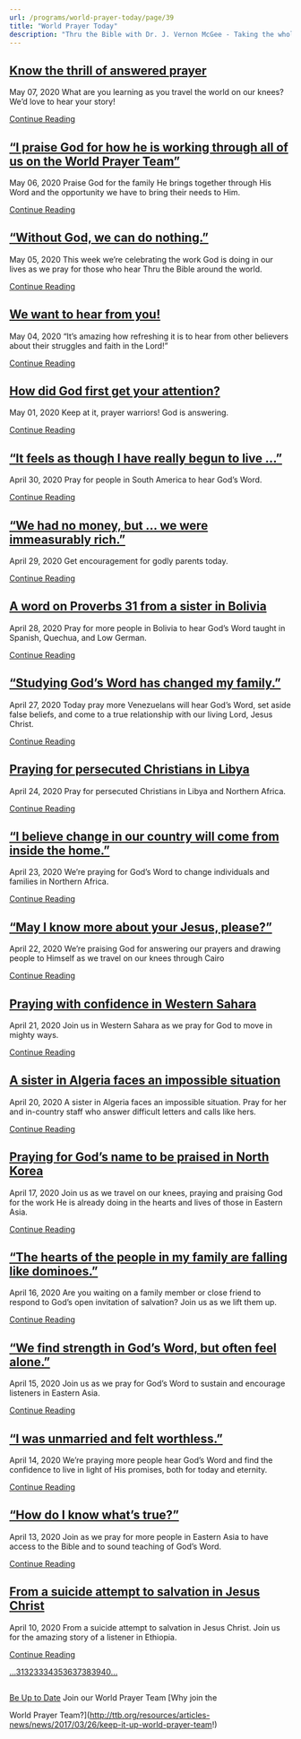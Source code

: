 ```yaml
---
url: /programs/world-prayer-today/page/39
title: "World Prayer Today"
description: "Thru the Bible with Dr. J. Vernon McGee - Taking the whole Word to the whole world"
---
```







## [Know the thrill of answered prayer](../world-prayer-today/2020/05/07/know-the-thrill-of-answered-prayer)


May 07, 2020
What are you learning as you travel the world on our knees? We’d love to hear your story! 


[Continue Reading](../world-prayer-today/2020/05/07/know-the-thrill-of-answered-prayer)




## [“I praise God for how he is working through all of us on the World Prayer Team”](../world-prayer-today/2020/05/06/i-praise-god-for-how-he-is-working-through-all-of-us-on-the-world-prayer-team)


May 06, 2020
Praise God for the family He brings together through His Word and the opportunity we have to bring their needs to Him.


[Continue Reading](../world-prayer-today/2020/05/06/i-praise-god-for-how-he-is-working-through-all-of-us-on-the-world-prayer-team)




## [“Without God, we can do nothing.”](../world-prayer-today/2020/05/05/without-god-we-can-do-nothing-)


May 05, 2020
This week we’re celebrating the work God is doing in our lives as we pray for those who hear Thru the Bible around the world. 


[Continue Reading](../world-prayer-today/2020/05/05/without-god-we-can-do-nothing-)




## [We want to hear from you!](../world-prayer-today/2020/05/04/we-want-to-hear-from-you!)


May 04, 2020
“It’s amazing how refreshing it is to hear from other believers about their struggles and faith in the Lord!”


[Continue Reading](../world-prayer-today/2020/05/04/we-want-to-hear-from-you!)




## [How did God first get your attention?](../world-prayer-today/2020/05/01/how-did-god-first-get-your-attention)


May 01, 2020
Keep at it, prayer warriors! God is answering. 


[Continue Reading](../world-prayer-today/2020/05/01/how-did-god-first-get-your-attention)




## [“It feels as though I have really begun to live …”](../world-prayer-today/2020/04/30/it-feels-as-though-i-have-really-begun-to-live)


April 30, 2020
Pray for people in South America to hear God’s Word.


[Continue Reading](../world-prayer-today/2020/04/30/it-feels-as-though-i-have-really-begun-to-live)




## [“We had no money, but … we were immeasurably rich.”](../world-prayer-today/2020/04/29/we-had-no-money-but-we-were-immeasurably-rich-)


April 29, 2020
Get encouragement for godly parents today.


[Continue Reading](../world-prayer-today/2020/04/29/we-had-no-money-but-we-were-immeasurably-rich-)




## [A word on Proverbs 31 from a sister in Bolivia](../world-prayer-today/2020/04/28/a-word-on-proverbs-31-from-a-sister-in-bolivia)


April 28, 2020
Pray for more people in Bolivia to hear God’s Word taught in Spanish, Quechua, and Low German. 


[Continue Reading](../world-prayer-today/2020/04/28/a-word-on-proverbs-31-from-a-sister-in-bolivia)




## [“Studying God’s Word has changed my family.”](../world-prayer-today/2020/04/27/studying-god-s-word-has-changed-my-family-)


April 27, 2020
Today pray more Venezuelans will hear God’s Word, set aside false beliefs, and come to a true relationship with our living Lord, Jesus Christ. 


[Continue Reading](../world-prayer-today/2020/04/27/studying-god-s-word-has-changed-my-family-)




## [Praying for persecuted Christians in Libya](../world-prayer-today/2020/04/24/praying-for-persecuted-christians-in-libya)


April 24, 2020
Pray for persecuted Christians in Libya and Northern Africa.


[Continue Reading](../world-prayer-today/2020/04/24/praying-for-persecuted-christians-in-libya)




## [“I believe change in our country will come from inside the home.”](../world-prayer-today/2020/04/23/i-believe-change-in-our-country-will-come-from-inside-the-home-)


April 23, 2020
We’re praying for God’s Word to change individuals and families in Northern Africa. 


[Continue Reading](../world-prayer-today/2020/04/23/i-believe-change-in-our-country-will-come-from-inside-the-home-)




## [“May I know more about your Jesus, please?”](../world-prayer-today/2020/04/22/may-i-know-more-about-your-jesus-please)


April 22, 2020
We’re praising God for answering our prayers and drawing people to Himself as we travel on our knees through Cairo


[Continue Reading](../world-prayer-today/2020/04/22/may-i-know-more-about-your-jesus-please)




## [Praying with confidence in Western Sahara](../world-prayer-today/2020/04/21/praying-with-confidence-in-western-sahara)


April 21, 2020
Join us in Western Sahara as we pray for God to move in mighty ways. 


[Continue Reading](../world-prayer-today/2020/04/21/praying-with-confidence-in-western-sahara)




## [A sister in Algeria faces an impossible situation](../world-prayer-today/2020/04/20/a-sister-in-algeria-faces-an-impossible-situation)


April 20, 2020
A sister in Algeria faces an impossible situation. Pray for her and in-country staff who answer difficult letters and calls like hers. 


[Continue Reading](../world-prayer-today/2020/04/20/a-sister-in-algeria-faces-an-impossible-situation)




## [Praying for God’s name to be praised in North Korea](../world-prayer-today/2020/04/17/praying-for-god-s-name-to-be-praised-in-north-korea)


April 17, 2020
Join us as we travel on our knees, praying and praising God for the work He is already doing in the hearts and lives of those in Eastern Asia. 


[Continue Reading](../world-prayer-today/2020/04/17/praying-for-god-s-name-to-be-praised-in-north-korea)




## [“The hearts of the people in my family are falling like dominoes.”](../world-prayer-today/2020/04/16/the-hearts-of-the-people-in-my-family-are-falling-like-dominoes-)


April 16, 2020
Are you waiting on a family member or close friend to respond to God’s open invitation of salvation? Join us as we lift them up.


[Continue Reading](../world-prayer-today/2020/04/16/the-hearts-of-the-people-in-my-family-are-falling-like-dominoes-)




## [“We find strength in God’s Word, but often feel alone.”](../world-prayer-today/2020/04/15/we-find-strength-in-god-s-word-but-often-feel-alone-)


April 15, 2020
Join us as we pray for God’s Word to sustain and encourage listeners in Eastern Asia.


[Continue Reading](../world-prayer-today/2020/04/15/we-find-strength-in-god-s-word-but-often-feel-alone-)




## [“I was unmarried and felt worthless.”](../world-prayer-today/2020/04/14/i-was-unmarried-and-felt-worthless-)


April 14, 2020
We’re praying more people hear God’s Word and find the confidence to live in light of His promises, both for today and eternity. 


[Continue Reading](../world-prayer-today/2020/04/14/i-was-unmarried-and-felt-worthless-)




## [“How do I know what’s true?”](../world-prayer-today/2020/04/13/how-do-i-know-what-s-true)


April 13, 2020
Join as we pray for more people in Eastern Asia to have access to the Bible and to sound teaching of God’s Word. 


[Continue Reading](../world-prayer-today/2020/04/13/how-do-i-know-what-s-true)




## [From a suicide attempt to salvation in Jesus Christ](../world-prayer-today/2020/04/10/from-a-suicide-attempt-to-salvation-in-jesus-christ)


April 10, 2020
From a suicide attempt to salvation in Jesus Christ. Join us for the amazing story of a listener in Ethiopia.


[Continue Reading](../world-prayer-today/2020/04/10/from-a-suicide-attempt-to-salvation-in-jesus-christ)





[...](https://ttb.org/programs/world-prayer-today/page/30)[31](https://ttb.org/programs/world-prayer-today/page/31)[32](https://ttb.org/programs/world-prayer-today/page/32)[33](https://ttb.org/programs/world-prayer-today/page/33)[34](https://ttb.org/programs/world-prayer-today/page/34)[35](https://ttb.org/programs/world-prayer-today/page/35)[36](https://ttb.org/programs/world-prayer-today/page/36)[37](https://ttb.org/programs/world-prayer-today/page/37)[38](https://ttb.org/programs/world-prayer-today/page/38)[39](https://ttb.org/programs/world-prayer-today/page/39)[40](https://ttb.org/programs/world-prayer-today/page/40)[...](https://ttb.org/programs/world-prayer-today/page/41)





## 




[Be Up to Date](http://feeds.feedburner.com/WorldPrayerToday "World Prayer Today RSS Feed")
Join our World Prayer Team
[Why join the  

World Prayer Team?](http://ttb.org/resources/articles-news/news/2017/03/26/keep-it-up-world-prayer-team!)




